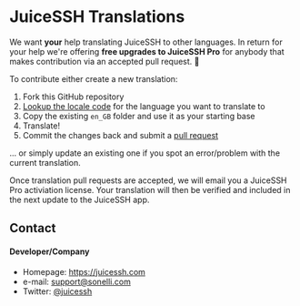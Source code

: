 JuiceSSH Translations
======

We want **your** help translating JuiceSSH to other languages. In return for your help we're offering **free upgrades to JuiceSSH Pro** for anybody that makes contribution via an accepted pull request. 


To contribute either create a new translation:

 1. Fork this GitHub repository
 2. [Lookup the locale code](http://www.localeplanet.com/icu/) for the language you want to translate to 
 3. Copy the existing `en_GB` folder and use it as your starting base
 4. Translate!
 5. Commit the changes back and submit a [pull request](https://help.github.com/articles/using-pull-requests/) 

... or simply update an existing one if you spot an error/problem with the current translation.
 
Once translation pull requests are accepted, we will email you a JuiceSSH Pro activiation license. Your translation will then be verified and included in the next update to the JuiceSSH app.

## Contact
#### Developer/Company
* Homepage:  https://juicessh.com
* e-mail: support@sonelli.com
* Twitter: [@juicessh](https://twitter.com/juicessh "JuiceSSH on Twitter")
